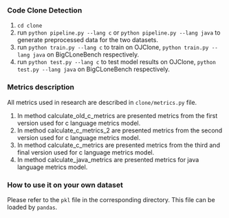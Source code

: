 ### Code Clone Detection

 1. `cd clone`
 2. run `python pipeline.py --lang c` or `python pipeline.py --lang java` to generate preprocessed data for the two datasets.
 3. run `python train.py --lang c` to train on OJClone, `python train.py --lang java` on BigCLoneBench respectively.
 4. run `python test.py --lang c` to test model results on OJClone, `python test.py --lang java` on BigCLoneBench respectively.

### Metrics description

All metrics used in research are described in `clone/metrics.py` file.
 1. In method calculate_old_c_metrics are presented metrics from the first version used for c language metrics model.
 2. In method calculate_c_metrics_2 are presented metrics from the second version used for c language metrics model.
 3. In method calculate_c_metrics are presented metrics from the third and final version used for c language metrics model.
 4. In method calculate_java_metrics are presented metrics for java language metrics model.


### How to use it on your own dataset

Please refer to the `pkl` file in the corresponding directory. This file can be loaded by `pandas`.
